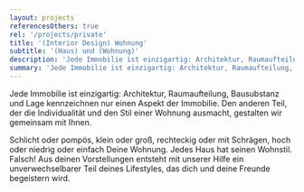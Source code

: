 ```yaml
---
layout: projects
referencesOthers: true
rel: '/projects/private'
title: '(Interior Design) Wohnung'
subtitle: '(Haus) und (Wohnung)'
description: 'Jede Immobilie ist einzigartig: Architektur, Raumaufteilung, Bausubstanz und  Lage kennzeichnen nur einen Aspekt der Immobilie.'
summary: 'Jede Immobilie ist einzigartig: Architektur, Raumaufteilung, Bausubstanz und  Lage kennzeichnen nur einen Aspekt der Immobilie. Den anderen Teil, der die Individualität und den Stil einer Wohnung  ausmacht, gestalten wir gemeinsam mit Ihnen.'
---
```

Jede Immobilie ist einzigartig: Architektur, Raumaufteilung, Bausubstanz und  Lage kennzeichnen nur einen Aspekt der Immobilie.  Den anderen Teil, der die Individualität und den Stil einer Wohnung  ausmacht, gestalten wir gemeinsam mit Ihnen.

Schlicht oder pompös, klein oder groß, rechteckig oder mit Schrägen, hoch oder niedrig oder einfach Deine Wohnung.  Jedes Haus hat seinen Wohnstil. Falsch!  Aus deinen Vorstellungen entsteht mit unserer Hilfe ein unverwechselbarer  Teil deines Lifestyles, das dich und deine Freunde begeistern wird. 
